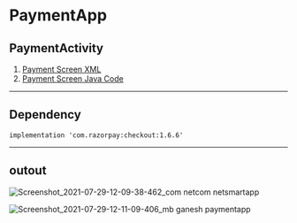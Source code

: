 # PaymentApp

## PaymentActivity

1. [Payment Screen XML](https://github.com/mbganesh/PaymentApp/blob/master/app/src/main/res/layout/activity_payment.xml)
2. [Payment Screen Java Code](https://github.com/mbganesh/PaymentApp/blob/master/app/src/main/java/mb/ganesh/paymentapp/PaymentActivity.java)

---
## Dependency

```implementation 'com.razorpay:checkout:1.6.6'```

---


## outout
![Screenshot_2021-07-29-12-09-38-462_com netcom netsmartapp](https://user-images.githubusercontent.com/51211116/127468894-4a351482-7b61-4f0a-adca-cf47be37d9d4.jpg)


![Screenshot_2021-07-29-12-11-09-406_mb ganesh paymentapp](https://user-images.githubusercontent.com/51211116/127468850-55b42998-1d7a-4a8a-8fc6-44ca2af1b4ab.jpg)

